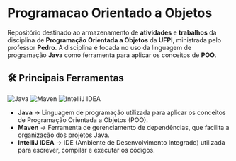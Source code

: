 # Programacao Orientado a Objetos 
Repositório destinado ao armazenamento de **atividades** e **trabalhos** da disciplina de **Programação Orientada a Objetos** da **UFPI**, ministrada pelo professor **Pedro**. A disciplina é focada no uso da linguagem de programação **Java** como ferramenta para aplicar os conceitos de **POO**.  

## 🛠️ Principais Ferramentas
![Java](https://img.shields.io/badge/Java-ED8B00?style=for-the-badge)
![Maven](https://img.shields.io/badge/Maven-C71A36?style=for-the-badge)
![IntelliJ IDEA](https://img.shields.io/badge/IntelliJ_IDEA-000000?style=for-the-badge)
- **Java** → Linguagem de programação utilizada para aplicar os conceitos de Programação Orientada a Objetos (POO).  
- **Maven** → Ferramenta de gerenciamento de dependências, que facilita a organização dos projetos Java.  
- **IntelliJ IDEA** → IDE (Ambiente de Desenvolvimento Integrado) utilizada para escrever, compilar e executar os códigos.